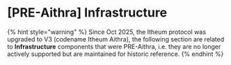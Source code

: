 # \[PRE-Aithra] Infrastructure

{% hint style="warning" %}
Since Oct 2025, the Itheum protocol was upgraded to V3 (codename Itheum Aithra), the following section are related to **Infrastructure** components that were PRE-Aithra, i.e. they are no longer actively supported but are maintained for historic reference.
{% endhint %}
